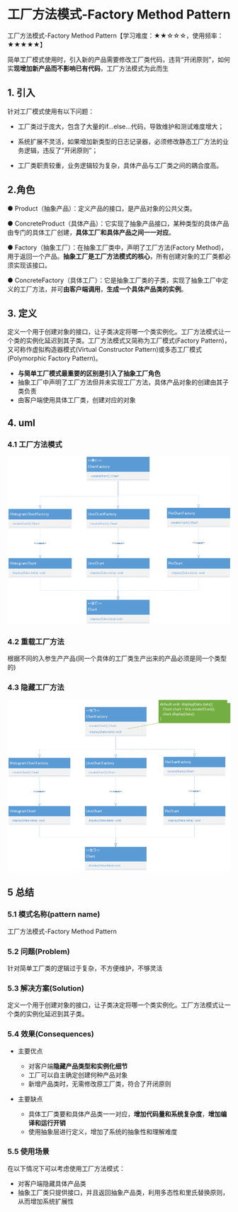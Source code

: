# 工厂方法模式-Factory Method Pattern
工厂方法模式-Factory Method Pattern【学习难度：★★☆☆☆，使用频率：★★★★★】



简单工厂模式使用时，引入新的产品需要修改工厂类代码，违背“开闭原则"，如何实**现增加新产品而不影响已有代码**，工厂方法模式为此而生



## 1. 引入

针对工厂模式使用有以下问题：

- 工厂类过于庞大，包含了大量的if…else…代码，导致维护和测试难度增大；

- 系统扩展不灵活，如果增加新类型的日志记录器，必须修改静态工厂方法的业务逻辑，违反了“开闭原则”；
- 工厂类职责较重，业务逻辑较为复杂，具体产品与工厂类之间的耦合度高。



## 2.角色

● Product（抽象产品）：定义产品的接口，是产品对象的公共父类。

● ConcreteProduct（具体产品）：它实现了抽象产品接口，某种类型的具体产品由专门的具体工厂创建，**具体工厂和具体产品之间一一对应**。

● Factory（抽象工厂）：在抽象工厂类中，声明了工厂方法(Factory Method)，用于返回一个产品。**抽象工厂是工厂方法模式的核心**，所有创建对象的工厂类都必须实现该接口。

● ConcreteFactory（具体工厂）：它是抽象工厂类的子类，实现了抽象工厂中定义的工厂方法，并可**由客户端调用**，**生成一个具体产品类的实例**。



## 3. 定义

定义一个用于创建对象的接口，让子类决定将哪一个类实例化。工厂方法模式让一个类的实例化延迟到其子类。工厂方法模式又简称为工厂模式(Factory Pattern)，又可称作虚拟构造器模式(Virtual Constructor Pattern)或多态工厂模式(Polymorphic Factory Pattern)。  

- **与简单工厂模式最重要的区别是引入了抽象工厂角色**
- 抽象工厂中声明了工厂方法但并未实现工厂方法，具体产品对象的创建由其子类负责
- 由客户端使用具体工厂类，创建对应的对象



## 4. uml

### 4.1 工厂方法模式

![factory method pattern](https://raw.githubusercontent.com/XuZhuohao/picture/master/java/Base/design-pattern/2.Factory-Method-Pattern.png)



### 4.2 重载工厂方法

根据不同的入参生产产品(同一个具体的工厂类生产出来的产品必须是同一个类型的)

### 4.3 隐藏工厂方法

![factory method pattern hidden](https://raw.githubusercontent.com/XuZhuohao/picture/master/java/Base/design-pattern/2.Factory-Method-Pattern-hidden.png)



## 5 总结

### 5.1 模式名称(pattern name)

工厂方法模式-Factory Method Pattern



### 5.2 问题(Problem)

针对简单工厂类的逻辑过于复杂，不方便维护，不够灵活



### 5.3 解决方案(Solution)

定义一个用于创建对象的接口，让子类决定将哪一个类实例化。工厂方法模式让一个类的实例化延迟到其子类。



### 5.4 效果(Consequences)

- 主要优点
  - 对客户端**隐藏产品类型和实例化细节**
  - 工厂可以自主确定创建何种产品对象
  - 新增产品类时，无需修改原工厂类，符合了开闭原则


- 主要缺点
  - 具体工厂类要和具体产品类一一对应，**增加代码量和系统复杂度**，**增加编译和运行开销**
  - 使用抽象层进行定义，增加了系统的抽象性和理解难度



### 5.5 使用场景

在以下情况下可以考虑使用工厂方法模式：

- 对客户端隐藏具体产品类
- 抽象工厂类只提供接口，并且返回抽象产品类，利用多态性和里氏替换原则，从而增加系统扩展性